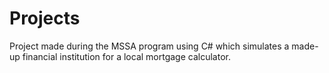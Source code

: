 # Projects
Project made during the MSSA program using C# which simulates a made-up financial institution for a local mortgage calculator.
